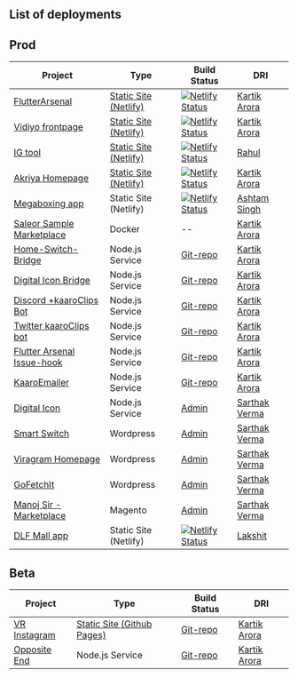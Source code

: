 ## List of deployments 


## Prod

| Project | Type | Build Status | DRI |
| -------- | ----- | ------------- | ------ |
| [FlutterArsenal](https://flutterarsenal.com/)| [Static Site (Netlify)](https://github.com/flutterarsenal/FlutterArsenal) | [![Netlify Status](https://api.netlify.com/api/v1/badges/f76ec8e6-bff9-4717-8446-226d701def0c/deploy-status)](https://app.netlify.com/sites/flutterarsenal/deploys)  | [Kartik Arora](http://kaaro.akriya.co.in/kaaro/) | 
| [Vidiyo frontpage](https://vidiyo.me) | [Static Site (Netlify)]((https://github.com/karx/vidiyo-frontpage)) | [![Netlify Status](https://api.netlify.com/api/v1/badges/8005492b-8de4-4599-810c-97f06e8f775e/deploy-status)](https://app.netlify.com/sites/vidiyo/deploys) | [Kartik Arora](http://kaaro.akriya.co.in/kaaro/) | 
| [IG tool](ig.viragram.me) | [Static Site (Netlify)]((https://github.com/karx/viragram-instagram)) | [![Netlify Status](https://api.netlify.com/api/v1/badges/5e39c371-de4d-4f24-bd8c-631252b79695/deploy-status)](https://app.netlify.com/sites/instagram-viragram/deploys) | [Rahul](http://kaaro.akriya.co.in/kaaro/) | 
| [Akriya Homepage](https://akriya.co.in) | [Static Site (Netlify)](https://github.com/karx/homepage) | [![Netlify Status](https://api.netlify.com/api/v1/badges/9b3ce78c-cbd1-478e-87c4-279c52838044/deploy-status)](https://app.netlify.com/sites/akriya/deploys) | [Kartik Arora](http://kaaro.akriya.co.in/kaaro/) | 
| [Megaboxing app](https://github.com/karx/MegaBoxing) | Static Site (Netlify) | [![Netlify Status](https://api.netlify.com/api/v1/badges/42a64bd6-c16b-42c9-8d4a-ccc10e075800/deploy-status)](https://app.netlify.com/sites/megaboxing/deploys) | [Ashtam Singh](mailto:ashtam@artiosys.com) | 
| [Saleor Sample Marketplace](http://saleor.akriya.co.in:8000/en/) | Docker | -- | [Kartik Arora](http://kaaro.akriya.co.in/kaaro/) | 
| [Home-Switch-Bridge](https://github.com/karx/homeSwitch-bridge) | Node.js Service | [Git-repo](https://github.com/karx/homeSwitch-bridge) | [Kartik Arora](http://kaaro.akriya.co.in/kaaro/) | 
| [Digital Icon Bridge](https://github.com/karx/digital-icon-bridge) |  Node.js Service | [Git-repo](https://github.com/karx/digital-icon-bridge) | [Kartik Arora](http://kaaro.akriya.co.in/kaaro/) | 
| [Discord +kaaroClips Bot](https://discordapp.com/api/oauth2/authorize?client_id=593919604993294337&permissions=0&scope=bot) |  Node.js Service | [Git-repo](https://github.com/karx/discord-kClips) | [Kartik Arora](http://kaaro.akriya.co.in/kaaro/) | 
| [Twitter kaaroClips bot](https://twitter.com/ClipsKaaro) |  Node.js Service | [Git-repo](https://github.com/karx/twitter-kClips) | [Kartik Arora](http://kaaro.akriya.co.in/kaaro/) | 
| [Flutter Arsenal Issue-hook](https://github.com/karx/FlutterArsenal-issuehook) |  Node.js Service | [Git-repo](https://github.com/karx/FlutterArsenal-issuehook) | [Kartik Arora](http://kaaro.akriya.co.in/kaaro/) | 
| [KaaroEmailer](https://github.com/karx/kaaroEmailer) |  Node.js Service | [Git-repo](https://github.com/karx/kaaroEmailer) | [Kartik Arora](http://kaaro.akriya.co.in/kaaro/) | 
| [Digital Icon](https://di.akriya.co.in/) |  Node.js Service | [Admin](https://di.akriya.co.in/wp-admin) | [Sarthak Verma](mailto:hisarthakverma@gmail.com) | 
| [Smart Switch](https://abacusservices.in/) |  Wordpress | [Admin](https://abacusservices.in/wp-admin) | [Sarthak Verma](mailto:hisarthakverma@gmail.com) | 
| [Viragram Homepage](https://viragram.me/) |  Wordpress | [Admin](https://viragram.me/wp-admin/) | [Sarthak Verma](mailto:hisarthakverma@gmail.com) | 
| [GoFetchIt](https://akriya.co.in) |  Wordpress | [Admin](https://akriya.co.in) | [Sarthak Verma](mailto:hisarthakverma@gmail.com) | 
| [Manoj Sir - Marketplace](https://akriya.co.in) |  Magento | [Admin](https://akriya.co.in) | [Sarthak Verma](mailto:hisarthakverma@gmail.com) | 
| [DLF Mall app](https://github.com/karx/MegaBoxing/tree/prod/dlf) | Static Site (Netlify) | [![Netlify Status](https://api.netlify.com/api/v1/badges/6b595093-be15-43ff-8b8d-09965fec06a8/deploy-status)](https://app.netlify.com/sites/dlf-diwali/deploys) | [Lakshit](mailto:laskshit@wendor.in) | 


## Beta

| Project | Type | Build Status | DRI |
| -------- | ----- | ------------- | ------ |
| [VR Instagram](https://kaaro.akriya.co.in/kaaroViewer)| [Static Site (Github Pages)](https://github.com/karx/kaaroViewer) | [Git-repo](https://github.com/karx/kaaroViewer) | [Kartik Arora](http://kaaro.akriya.co.in/kaaro/) | 
| [Opposite End](https://github.com/karx/opposite-entity/) |  Node.js Service | [Git-repo](https://github.com/karx/opposite-entity/) | [Kartik Arora](http://kaaro.akriya.co.in/kaaro/) | 




